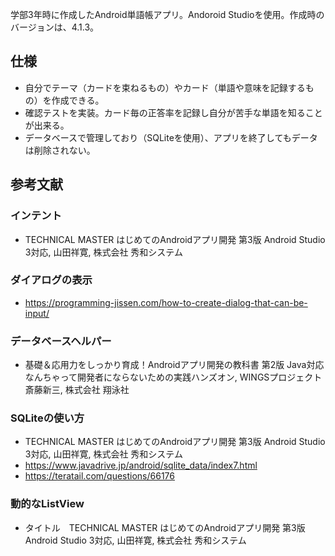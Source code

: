 学部3年時に作成したAndroid単語帳アプリ。Andoroid Studioを使用。作成時のバージョンは、4.1.3。

## 仕様
- 自分でテーマ（カードを束ねるもの）やカード（単語や意味を記録するもの）を作成できる。
- 確認テストを実装。カード毎の正答率を記録し自分が苦手な単語を知ることが出来る。
- データベースで管理しており（SQLiteを使用）、アプリを終了してもデータは削除されない。

## 参考文献
### インテント
- TECHNICAL MASTER はじめてのAndroidアプリ開発 第3版 Android Studio 3対応, 山田祥寛, 株式会社 秀和システム

### ダイアログの表示
- https://programming-jissen.com/how-to-create-dialog-that-can-be-input/


### データベースヘルパー
- 基礎＆応用力をしっかり育成！Androidアプリ開発の教科書 第2版 Java対応　なんちゃって開発者にならないための実践ハンズオン, WINGSプロジェクト 斎藤新三, 株式会社 翔泳社

### SQLiteの使い方
- TECHNICAL MASTER はじめてのAndroidアプリ開発 第3版 Android Studio 3対応, 山田祥寛, 株式会社 秀和システム
- https://www.javadrive.jp/android/sqlite_data/index7.html
- https://teratail.com/questions/66176

### 動的なListView
- タイトル　TECHNICAL MASTER はじめてのAndroidアプリ開発 第3版 Android Studio 3対応, 山田祥寛, 株式会社 秀和システム